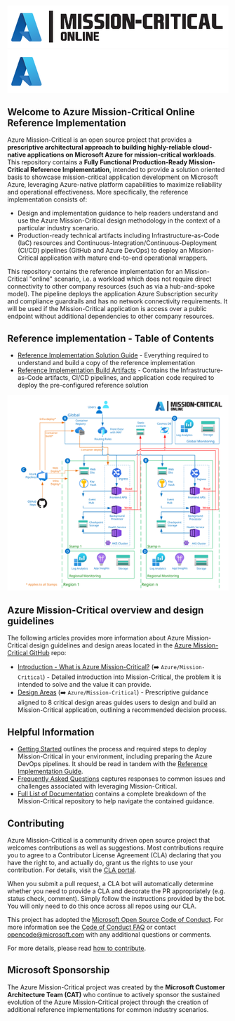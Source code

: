 ![Azure Mission-Critical Application](./icon-light.png#gh-light-mode-only)
![Azure Mission-Critical Application](./icon-dark.png#gh-dark-mode-only)

## Welcome to Azure Mission-Critical Online Reference Implementation

Azure Mission-Critical is an open source project that provides a **prescriptive architectural approach to building highly-reliable cloud-native applications on Microsoft Azure for mission-critical workloads**. This repository contains a **Fully Functional Production-Ready Mission-Critical Reference Implementation**, intended to provide a solution oriented basis to showcase mission-critical application development on Microsoft Azure, leveraging Azure-native platform capabilities to maximize reliability and operational effectiveness. More specifically, the reference implementation consists of:

- Design and implementation guidance to help readers understand and use the Azure Mission-Critical design methodology in the context of a particular industry scenario.
- Production-ready technical artifacts including Infrastructure-as-Code (IaC) resources and Continuous-Integration/Continuous-Deployment (CI/CD) pipelines (GitHub and Azure DevOps) to deploy an Mission-Critical application with mature end-to-end operational wrappers.

This repository contains the reference implementation for an Mission-Critical "online" scenario, i.e. a workload which does not require direct connectivity to other company resources (such as via a hub-and-spoke model). The pipeline deploys the application Azure Subscription security and compliance guardrails and has no network connectivity requirements. It will be used if the Mission-Critical application is access over a public endpoint without additional dependencies to other company resources.

## Reference implementation - Table of Contents

- [Reference Implementation Solution Guide](./docs/reference-implementation/README.md) - Everything required to understand and build a copy of the reference implementation
- [Reference Implementation Build Artifacts](./src/infra/README.md) - Contains the Infrastructure-as-Code artifacts, CI/CD pipelines, and application code required to deploy the pre-configured reference solution

![Architecture overview](/docs/media/mission-critical-architecture-online.svg)

## Azure Mission-Critical overview and design guidelines

The following articles provides more information about Azure Mission-Critical design guidelines and design areas located in the [Azure Mission-Critical GitHub](https://github.com/Azure/Mission-Critical) repo:

- [Introduction - What is Azure Mission-Critical?](https://docs.microsoft.com/azure/architecture/framework/mission-critical/mission-critical-overview) (➡️ `Azure/Mission-Critical`) - Detailed introduction into Mission-Critical, the problem it is intended to solve and the value it can provide.
- [Design Areas](https://docs.microsoft.com/azure/architecture/framework/mission-critical/mission-critical-architecture-pattern#design-areas) (➡️ `Azure/Mission-Critical`) - Prescriptive guidance aligned to 8 critical design areas guides users to design and build an Mission-Critical application, outlining a recommended decision process.

## Helpful Information

- [Getting Started](./docs/reference-implementation/Getting-Started.md) outlines the process and required steps to deploy Mission-Critical in your environment, including preparing the Azure DevOps pipelines. It should be read in tandem with the [Reference Implementation Guide](./docs/reference-implementation/README.md).
- [Frequently Asked Questions](./docs/reference-implementation/FAQ.md) captures responses to common issues and challenges associated with leveraging Mission-Critical.
- [Full List of Documentation](./docs/README.md) contains a complete breakdown of the Mission-Critical repository to help navigate the contained guidance.

## Contributing

Azure Mission-Critical is a community driven open source project that welcomes contributions as well as suggestions. Most contributions require you to agree to a
Contributor License Agreement (CLA) declaring that you have the right to, and actually do, grant us the rights to use your contribution. For details, visit the [CLA portal](https://cla.opensource.microsoft.com).

When you submit a pull request, a CLA bot will automatically determine whether you need to provide a CLA and decorate the PR appropriately (e.g. status check, comment). Simply follow the instructions provided by the bot. You will only need to do this once across all repos using our CLA.

This project has adopted the [Microsoft Open Source Code of Conduct](https://opensource.microsoft.com/codeofconduct/).
For more information see the [Code of Conduct FAQ](https://opensource.microsoft.com/codeofconduct/faq/) or
contact [opencode@microsoft.com](mailto:opencode@microsoft.com) with any additional questions or comments.

For more details, please read [how to contribute](./CONTRIBUTE.md).

## Microsoft Sponsorship

The Azure Mission-Critical project was created by the **Microsoft Customer Architecture Team (CAT)** who continue to actively sponsor the sustained evolution of the Azure Mission-Critical project through the creation of additional reference implementations for common industry scenarios.
